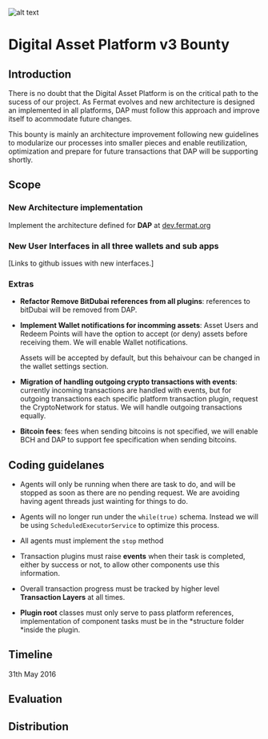 ![alt text](https://github.com/bitDubai/media-kit/blob/master/MediaKit/Fermat%20Branding/Fermat%20Logotype/Fermat_Logo_3D.png "Fermat Logo")

# Digital Asset Platform v3 Bounty

## Introduction

There is no doubt that the Digital Asset Platform is on the critical path to the sucess of our project. As Fermat evolves and new architecture is designed an implemented in all platforms, DAP must follow this approach and improve itself to acommodate future changes.

This bounty is mainly an architecture improvement following new guidelines to modularize our processes into smaller pieces and enable reutilization, optimization and prepare for future transactions that DAP will be supporting shortly.

## Scope

### New Architecture implementation

Implement the architecture defined for **DAP** at [dev.fermat.org](http://dev.fermat.org)


### New User Interfaces in all three wallets and sub apps

[Links to github issues with new interfaces.]

### Extras

* **Refactor Remove BitDubai references from all plugins**: references to bitDubai will be removed from DAP.

* **Implement Wallet notifications for incomming assets**:  Asset Users and Redeem Points will have the option to accept (or deny) assets before receiving them. We will enable Wallet notifications. 

    Assets will be accepted by default, but this behaivour can be changed in the wallet settings section.
    
* **Migration of handling outgoing crypto transactions with events**: currently incoming transactions are handled with events, but for outgoing transactions each specific platform transaction plugin, request the CryptoNetwork for status. We will handle outgoing transactions equally.

* **Bitcoin fees**: fees when sending bitcoins is not specified, we will enable BCH and DAP to support fee specification when sending bitcoins.

## Coding guidelanes

* Agents will only be running when there are task to do, and will be stopped as soon as there are no pending request. We are avoiding having agent threads just wainting for things to do.

* Agents will no longer run under the ```while(true)``` schema. Instead we will be using ```ScheduledExecutorService``` to optimize this process.

* All agents must implement the ```stop``` method

* Transaction plugins must raise **events** when their task is completed, either by success or not, to allow other components use this information.

* Overall transaction progress must be tracked by higher level **Transaction Layers** at all times.

* **Plugin root** classes must only serve to pass platform references, implementation of component tasks must be in the *structure folder *inside the plugin.

     

## Timeline

31th May 2016

## Evaluation


## Distribution




